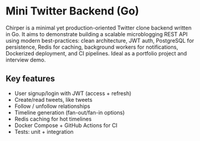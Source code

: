 # Mini Twitter Backend (Go)

Chirper is a minimal yet production-oriented Twitter clone backend written in Go. It aims to demonstrate building a scalable microblogging REST API using modern best-practices: clean architecture, JWT auth, PostgreSQL for persistence, Redis for caching, background workers for notifications, Dockerized deployment, and CI pipelines. Ideal as a portfolio project and interview demo.

## Key features
- User signup/login with JWT (access + refresh)
- Create/read tweets, like tweets
- Follow / unfollow relationships
- Timeline generation (fan-out/fan-in options)
- Redis caching for hot timelines
- Docker Compose + GitHub Actions for CI
- Tests: unit + integration


